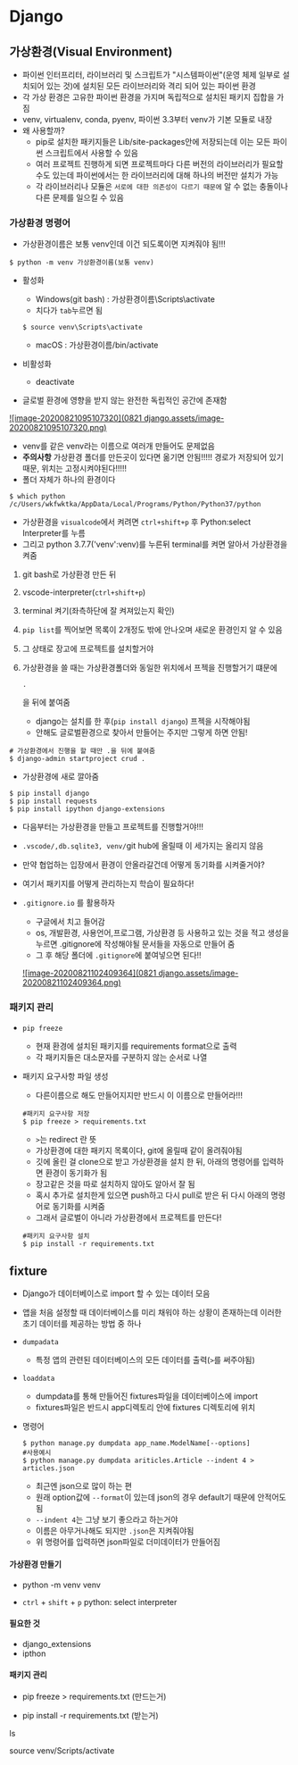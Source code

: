# Django

## 가상환경(Visual Environment)

- 파이썬 인터프리터, 라이브러리 및 스크립트가 "시스템파이썬"(운영 체제 일부로 설치되어 있는 것)에 설치된 모든 라이브러리와 격리 되어 있는 파이썬 환경
- 각 가상 환경은 고유한 파이썬 환경을 가지며 독립적으로 설치된 패키지 집합을 가짐
- venv, virtualenv, conda, pyenv, 파이썬 3.3부터 venv가 기본 모듈로 내장
- 왜 사용할까?
  - pip로 설치한 패키지들은 Lib/site-packages안에 저장되는데 이는 모든 파이썬 스크립트에서 사용할 수 있음
  - 여러 프로젝트 진행하게 되면 프로젝트마다 다른 버전의 라이브러리가 필요할 수도 있는데 파이썬에서는 한 라이브러리에 대해 하나의 버전만 설치가 가능
  - 각 라이브러리나 모듈은 `서로에 대한 의존성이 다르기 때문에` 알 수 없는 충돌이나 다른 문제를 일으킬 수 있음

### 가상환경 명령어

- 가상환경이름은 보통 venv인데 이건 되도록이면 지켜줘야 됨!!!

```
$ python -m venv 가상환경이름(보통 venv)
```

- 활성화

  - Windows(git bash) : 가상환경이름\Scripts\activate
  - 치다가 `tab`누르면 됨

  ```
  $ source venv\Scripts\activate
  ```

  - macOS : 가상환경이름/bin/activate

- 비활성화

  - deactivate

- 글로벌 환경에 영향을 받지 않는 완전한 독립적인 공간에 존재함

[![image-20200821095107320](0821 django.assets/image-20200821095107320.png)](https://github.com/irissooa/irissooa-TIL/blob/master/web/0821_django.assets/image-20200821095107320.png)

- venv를 같은 venv라는 이름으로 여러개 만들어도 문제없음
- **주의사항** 가상환경 폴더를 만든곳이 있다면 옮기면 안됨!!!!! 경로가 저장되어 있기 때문, 위치는 고정시켜야된다!!!!!
- 폴더 자체가 하나의 환경이다

```
$ which python
/c/Users/wkfwktka/AppData/Local/Programs/Python/Python37/python
```

- 가상환경을 `visualcode`에서 켜려면 `ctrl+shift+p` 후 Python:select Interpreter를 누름
- 그리고 python 3.7.7('venv':venv)를 누른뒤 terminal를 켜면 알아서 가상환경을 켜줌

1. git bash로 가상환경 만든 뒤

2. vscode-interpreter(`ctrl+shift+p`)

3. terminal 켜기(좌측하단에 잘 켜져있는지 확인)

4. `pip list`를 찍어보면 목록이 2개정도 밖에 안나오며 새로운 환경인지 알 수 있음

5. 그 상태로 장고에 프로젝트를 설치할거야

6. 가상환경을 쓸 때는 가상환경폴더와 동일한 위치에서 프젝을 진행할거기 떄문에

    

   ```
   .
   ```

   을 뒤에 붙여줌

   - django는 설치를 한 후(`pip install django`) 프젝을 시작해야됨
   - 안해도 글로벌환경으로 찾아서 만들어는 주지만 그렇게 하면 안됨!

```
# 가상환경에서 진행을 할 때만 .을 뒤에 붙여줌
$ django-admin startproject crud .
```

- 가상환경에 새로 깔아줌

```
$ pip install django
$ pip install requests
$ pip install ipython django-extensions
```

- 다음부터는 가상환경을 만들고 프로젝트를 진행할거야!!!

- `.vscode/,db.sqlite3, venv/`git hub에 올릴때 이 세가지는 올리지 않음

- 만약 협업하는 입장에서 환경이 안올라갈건데 어떻게 동기화를 시켜줄거야?

- 여기서 패키지를 어떻게 관리하는지 학습이 필요하다!

- `.gitignore.io` 를 활용하자

  - 구글에서 치고 들어감
  - os, 개발환경, 사용언어,프로그램, 가상환경 등 사용하고 있는 것을 적고 생성을 누르면 .gitignore에 작성해야될 문서들을 자동으로 만들어 줌
  - 그 후 해당 폴더에 `.gitignore`에 붙여넣으면 된다!!

  [![image-20200821102409364](0821 django.assets/image-20200821102409364.png)](https://github.com/irissooa/irissooa-TIL/blob/master/web/0821_django.assets/image-20200821102409364.png)

### 패키지 관리

- `pip freeze`

  - 현재 환경에 설치된 패키지를 requirements format으로 출력
  - 각 패키지들은 대소문자를 구분하지 않는 순서로 나열

- 패키지 요구사항 파일 생성

  - 다른이름으로 해도 만들어지지만 반드시 이 이름으로 만들어라!!!

  ```
  #패키지 요구사항 저장
  $ pip freeze > requirements.txt
  ```

  - `>`는 redirect 란 뜻
  - 가상환경에 대한 패키지 목록이다, git에 올릴때 같이 올려줘야됨
  - 깃에 올린 걸 clone으로 받고 가상환경을 설치 한 뒤, 아래의 명령어를 입력하면 환경이 동기화가 됨
  - 장고같은 것을 따로 설치하지 않아도 알아서 잘 됨
  - 혹시 추가로 설치한게 있으면 push하고 다시 pull로 받은 뒤 다시 아래의 명령어로 동기화를 시켜줌
  - 그래서 글로벌이 아니라 가상환경에서 프로젝트를 만든다!

  ```
  #패키지 요구사항 설치
  $ pip install -r requirements.txt
  ```

## fixture

- Django가 데이터베이스로 import 할 수 있는 데이터 모음

- 앱을 처음 설정할 때 데이터베이스를 미리 채워야 하는 상황이 존재하는데 이러한 초기 데이터를 제공하는 방법 중 하나

- `dumpadata`

  - 특정 앱의 관련된 데이터베이스의 모든 데이터를 출력(`>`를 써주야됨)

- `loaddata`

  - dumpdata를 통해 만들어진 fixtures파일을 데이터베이스에 import
  - fixtures파일은 반드시 app디렉토리 안에 fixtures 디렉토리에 위치

- 명령어

  ```
  $ python manage.py dumpdata app_name.ModelName[--options]
  #사용예시
  $ python manage.py dumpdata ariticles.Article --indent 4 > articles.json
  ```

  - 최근엔 json으로 많이 하는 편
  - 원래 option값에 `--format`이 있는데 json의 경우 default기 때문에 안적어도 됨
  - `--indent 4`는 그냥 보기 좋으라고 하는거야
  - 이름은 아무거나해도 되지만 `.json`은 지켜줘야됨
  - 위 명령어를 입력하면 json파일로 더미데이터가 만들어짐



#### 가상환경 만들기

- python -m venv venv

- `ctrl` + `shift` + `p` python: select interpreter



#### 필요한 것

- django_extensions
- ipthon



#### 패키지 관리

- pip freeze > requirements.txt (만드는거)

- pip install -r requirements.txt (받는거)



ls

source venv/Scripts/activate

